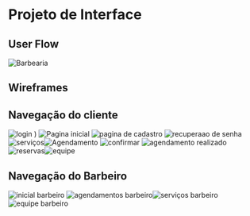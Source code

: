 # Projeto de Interface

## User Flow

![Barbearia ](https://user-images.githubusercontent.com/79537802/118575916-dfd43500-b75d-11eb-941d-fd5827ab6c2c.png)

## Wireframes

## Navegação do cliente

![login )](https://user-images.githubusercontent.com/81272987/117738587-c289ee80-b1d2-11eb-92de-ce781e0d571b.PNG) ![Pagina inicial](https://user-images.githubusercontent.com/81272987/117738594-c9186600-b1d2-11eb-8d06-3a13a658a5b7.PNG) ![pagina de cadastro](https://user-images.githubusercontent.com/81272987/117738622-d9304580-b1d2-11eb-8aae-81d157fa317b.PNG) ![recuperaao de senha](https://user-images.githubusercontent.com/81272987/117738648-e8af8e80-b1d2-11eb-9d4b-cde50da91782.PNG)
![serviços](https://user-images.githubusercontent.com/81272987/117739516-e6e6ca80-b1d4-11eb-990f-518ab50341d5.PNG)![Agendamento](https://user-images.githubusercontent.com/81272987/117738693-05e45d00-b1d3-11eb-9625-ae067316f662.PNG) ![confirmar](https://user-images.githubusercontent.com/81272987/117738754-2b716680-b1d3-11eb-8bef-cd061e644b96.PNG) ![agendamento realizado](https://user-images.githubusercontent.com/81272987/117738773-35936500-b1d3-11eb-893c-da1b645741b3.PNG) ![reservas](https://user-images.githubusercontent.com/81272987/117738921-7be8c400-b1d3-11eb-9c02-ea987805780c.PNG)![equipe](https://user-images.githubusercontent.com/81272987/117738801-42b05400-b1d3-11eb-9d16-f0284bb82f71.PNG) 

## Navegação do Barbeiro

![inicial barbeiro](https://user-images.githubusercontent.com/81272987/117739788-6f656b00-b1d5-11eb-96cc-843f614af150.PNG) ![agendamentos barbeiro](https://user-images.githubusercontent.com/81272987/117739815-7d1af080-b1d5-11eb-9eed-e54756d1e9f7.PNG)![serviços barbeiro](https://user-images.githubusercontent.com/81272987/117739858-97ed6500-b1d5-11eb-864a-e59d7a1676f6.PNG)![equipe barbeiro](https://user-images.githubusercontent.com/81272987/117739971-ce2ae480-b1d5-11eb-9ef2-ae068a9dda33.PNG)

